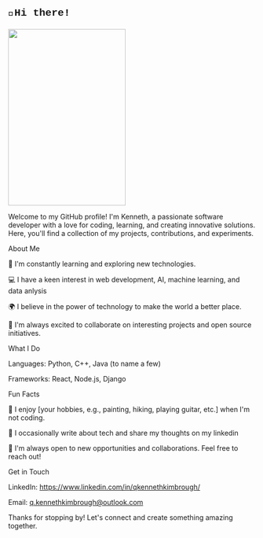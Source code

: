 <html>
<head>

<b><h2><p style="font-family:Courier New">👋Hi there!</p></Left></h2></b><right>
<img src="https://github.com/user-attachments/assets/23135f6f-6cc4-4324-97bb-4dc56fe3d347" 
     width="239" 
     height="359" /></right>

</head>
Welcome to my GitHub profile! I'm Kenneth, a passionate software developer with a love for coding, learning, and creating innovative solutions. Here, you'll find a collection of my projects, contributions, and experiments.

About Me


🌱 I'm constantly learning and exploring new technologies.


💻 I have a keen interest in web development, AI, machine learning, and data anlysis


🌍 I believe in the power of technology to make the world a better place.


🚀 I'm always excited to collaborate on interesting projects and open source initiatives.


What I Do


Languages: Python, C++, Java (to name a few)


Frameworks: React, Node.js, Django


Fun Facts


🎨 I enjoy [your hobbies, e.g., painting, hiking, playing guitar, etc.] when I'm not coding.


📝 I occasionally write about tech and share my thoughts on my linkedin


🤝 I'm always open to new opportunities and collaborations. Feel free to reach out!


Get in Touch


LinkedIn: https://www.linkedin.com/in/qkennethkimbrough/



Email: q.kennethkimbrough@outlook.com


Thanks for stopping by! Let's connect and create something amazing together.

</html>
